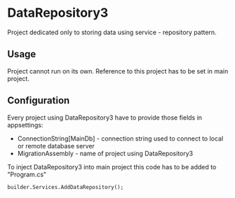# DataRepository3

Project dedicated only to storing data using service - repository pattern.

## Usage

Project cannot run on its own. Reference to this project has to be set in main project.

## Configuration

Every project using DataRepository3 have to provide those fields in appsettings:
- ConnectionString[MainDb] - connection string used to connect to local or remote database server 
- MigrationAssembly - name of project using DataRepository3

To inject DataRepository3 into main project this code has to be added to "Program.cs"

``builder.Services.AddDataRepository();``

